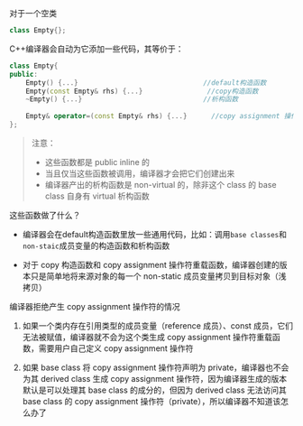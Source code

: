 对于一个空类

```cpp
class Empty{};
```

 C++编译器会自动为它添加一些代码，其等价于：

```cpp
class Empty{
public:
    Empty() {...}  								//default构造函数
    Empty(const Empty& rhs) {...}				 //copy构造函数
    ~Empty() {...}							    //析构函数
  
    Empty& operator=(const Empty& rhs) {...}	  //copy assignment 操作符
};
```

> 注意：
>
> - 这些函数都是 public inline 的
>- 当且仅当这些函数被调用，编译器才会把它们创建出来
> - 编译器产出的析构函数是 non-virtual 的，除非这个 class 的 base class 自身有 virtual 析构函数

这些函数做了什么？

- 编译器会在default构造函数里放一些通用代码，比如：调用`base classes`和`non-staic`成员变量的构造函数和析构函数

- 对于 copy 构造函数和 copy assignment 操作符重载函数，编译器创建的版本只是简单地将来源对象的每一个 non-static 成员变量拷贝到目标对象（浅拷贝）

编译器拒绝产生 copy assignment 操作符的情况

1. 如果一个类内存在引用类型的成员变量（reference 成员）、const 成员，它们无法被赋值，编译器就不会为这个类生成 copy assignment 操作符重载函数，需要用户自己定义 copy assignment 操作符

2. 如果 base class 将 copy assignment 操作符声明为 private，编译器也不会为其 derived class 生成 copy assignment 操作符，因为编译器生成的版本默认是可以处理其 base class 的成分的，但因为 derived class 无法访问其 base class 的 copy assignment 操作符（private），所以编译器不知道该怎么办了

